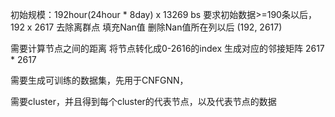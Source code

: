 初始规模：192hour(24hour * 8day)  x 13269 bs
要求初始数据>=190条以后， 192 x 2617
去除离群点
填充Nan值
删除Nan值所在列以后 (192, 2617)

需要计算节点之间的距离
将节点转化成0-2616的index
生成对应的邻接矩阵 2617 * 2617


需要生成可训练的数据集，先用于CNFGNN，



需要cluster，并且得到每个cluster的代表节点，以及代表节点的数据



